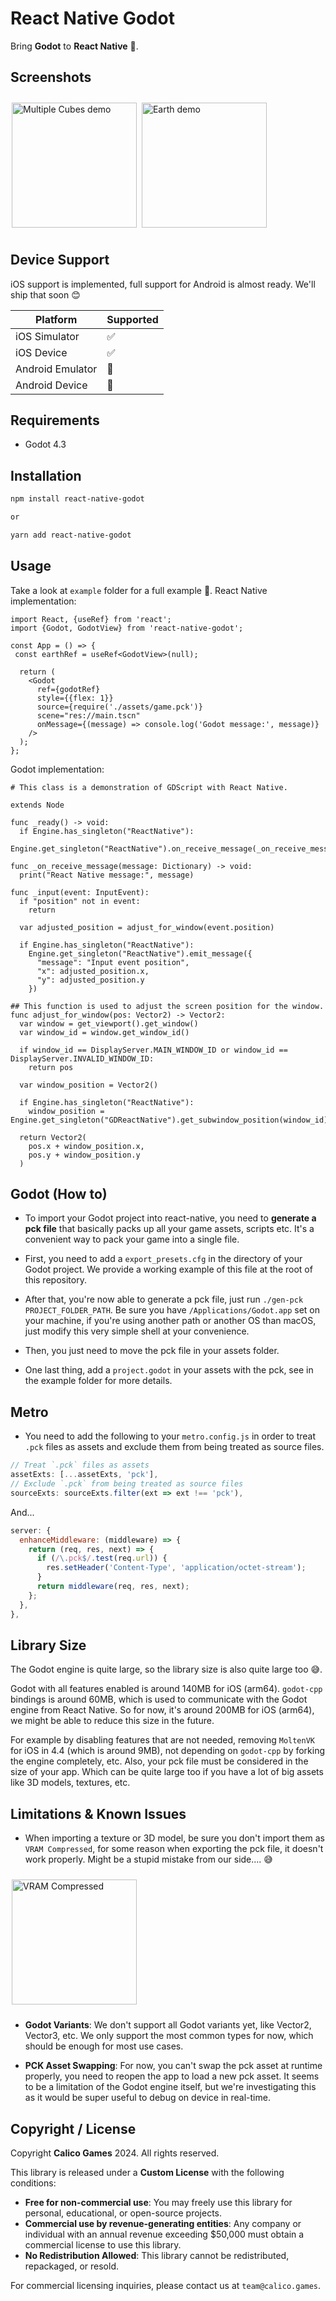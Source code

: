 # React Native Godot

Bring **Godot** to **React Native** 🔮.

## Screenshots

[<img src="screenshots/screenshot1.jpeg" alt="Multiple Cubes demo" align="center" width="200" hspace="2" vspace="10">](screenshots/screenshot1.jpeg)
[<img src="screenshots/screenshot2.jpeg" alt="Earth demo" align="center" width="200" hspace="2" vspace="10">](screenshots/screenshot2.jpeg)

## Device Support

iOS support is implemented, full support for Android is almost ready.
We'll ship that soon 😊

| Platform         | Supported |
| ---------------- | --------- |
| iOS Simulator    | ✅        |
| iOS Device       | ✅        |
| Android Emulator | 🚧        |
| Android Device   | 🚧        |

## Requirements

- Godot 4.3

## Installation

```sh
npm install react-native-godot

or

yarn add react-native-godot
```

## Usage

Take a look at `example` folder for a full example 👀.
React Native implementation:

```tsx
import React, {useRef} from 'react';
import {Godot, GodotView} from 'react-native-godot';

const App = () => {
 const earthRef = useRef<GodotView>(null);

  return (
    <Godot
      ref={godotRef}
      style={{flex: 1}}
      source={require('./assets/game.pck')}
      scene="res://main.tscn"
      onMessage={(message) => console.log('Godot message:', message)}
    />
  );
};
```

Godot implementation:

```gdscript
# This class is a demonstration of GDScript with React Native.

extends Node

func _ready() -> void:
  if Engine.has_singleton("ReactNative"):
    Engine.get_singleton("ReactNative").on_receive_message(_on_receive_message)

func _on_receive_message(message: Dictionary) -> void:
  print("React Native message:", message)

func _input(event: InputEvent):    
  if "position" not in event:
    return

  var adjusted_position = adjust_for_window(event.position)

  if Engine.has_singleton("ReactNative"):
    Engine.get_singleton("ReactNative").emit_message({
      "message": "Input event position",
      "x": adjusted_position.x,
      "y": adjusted_position.y
    })

## This function is used to adjust the screen position for the window.
func adjust_for_window(pos: Vector2) -> Vector2:
  var window = get_viewport().get_window()
  var window_id = window.get_window_id()

  if window_id == DisplayServer.MAIN_WINDOW_ID or window_id == DisplayServer.INVALID_WINDOW_ID:
    return pos

  var window_position = Vector2()

  if Engine.has_singleton("ReactNative"):
    window_position = Engine.get_singleton("GDReactNative").get_subwindow_position(window_id)

  return Vector2(
    pos.x + window_position.x,
    pos.y + window_position.y
  )
```

## Godot (How to)

- To import your Godot project into react-native, you need to **generate a pck file** that basically packs up all your game assets, scripts etc.
It's a convenient way to pack your game into a single file.

- First, you need to add a `export_presets.cfg` in the directory of your Godot project.
We provide a working example of this file at the root of this repository.

- After that, you're now able to generate a pck file, just run `./gen-pck PROJECT_FOLDER_PATH`.
Be sure you have `/Applications/Godot.app` set on your machine, if you're using another path or another OS than macOS, just modify this very simple shell at your convenience.

- Then, you just need to move the pck file in your assets folder.

- One last thing, add a `project.godot` in your assets with the pck, see in the example folder for more details.

## Metro

- You need to add the following to your `metro.config.js` in order to treat `.pck` files as assets and exclude them from being treated as source files.

```js
// Treat `.pck` files as assets
assetExts: [...assetExts, 'pck'],
// Exclude `.pck` from being treated as source files
sourceExts: sourceExts.filter(ext => ext !== 'pck'),
```

And...

```js
server: {
  enhanceMiddleware: (middleware) => {
    return (req, res, next) => {
      if (/\.pck$/.test(req.url)) {
        res.setHeader('Content-Type', 'application/octet-stream');
      }
      return middleware(req, res, next);
    };
  },
},
```

## Library Size

The Godot engine is quite large, so the library size is also quite large too 😅.

Godot with all features enabled is around 140MB for iOS (arm64).
`godot-cpp` bindings is around 60MB, which is used to communicate with the Godot engine from React Native.
So for now, it's around 200MB for iOS (arm64), we might be able to reduce this size in the future.

For example by disabling features that are not needed, removing `MoltenVK` for iOS in 4.4 (which is around 9MB), not depending on `godot-cpp` by forking the engine completely, etc.
Also, your pck file must be considered in the size of your app. Which can be quite large too if you have a lot of big assets like 3D models, textures, etc.

## Limitations & Known Issues

- When importing a texture or 3D model, be sure you don't import them as `VRAM Compressed`, for some reason when exporting the pck file, it doesn't work properly. Might be a stupid mistake from our side.... 😅

[<img src="screenshots/screenshot3.png" alt="VRAM Compressed" align="center" width="200" hspace="2" vspace="10">](screenshots/screenshot3.png)

- **Godot Variants**: We don't support all Godot variants yet, like Vector2, Vector3, etc. We only support the most common types for now, which should be enough for most use cases.

- **PCK Asset Swapping**: For now, you can't swap the pck asset at runtime properly, you need to reopen the app to load a new pck asset. It seems to be a limitation of the Godot engine itself, but we're investigating this as it would be super useful to debug on device in real-time.

## Copyright / License

Copyright **Calico Games** 2024. All rights reserved.

This library is released under a **Custom License** with the following conditions:

- **Free for non-commercial use**: You may freely use this library for personal, educational, or open-source projects.
- **Commercial use by revenue-generating entities**: Any company or individual with an annual revenue exceeding $50,000 must obtain a commercial license to use this library.
- **No Redistribution Allowed**: This library cannot be redistributed, repackaged, or resold.

For commercial licensing inquiries, please contact us at `team@calico.games`.
